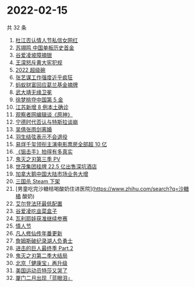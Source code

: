 # 2022-02-15

共 32 条

<!-- BEGIN -->
<!-- 最后更新时间 Tue Feb 15 2022 19:10:36 GMT+0800 (China Standard Time) -->

1. [杜江否认情人节私信女网红](https://www.zhihu.com/search?q=杜江)
1. [苏翊鸣 中国单板历史首金](https://www.zhihu.com/search?q=苏翊鸣)
1. [谷爱凌坡障摘银](https://www.zhihu.com/search?q=谷爱凌)
1. [王濛怒斥黄大宪犯规](https://www.zhihu.com/search?q=王濛怒斥黄大宪)
1. [2022 超级碗](https://www.zhihu.com/search?q=超级碗)
1. [张艺谋工作强度近乎疯狂](https://www.zhihu.com/search?q=张艺谋工作强度)
1. [蚂蚁财富回应葛兰基金摘牌](https://www.zhihu.com/search?q=葛兰基金被摘牌)
1. [武大靖无缘卫冕](https://www.zhihu.com/search?q=武大靖)
1. [徐梦桃夺中国第 5 金](https://www.zhihu.com/search?q=徐梦桃)
1. [江苏新增 8 例本土确诊](https://www.zhihu.com/search?q=江苏疫情)
1. [观察者网编辑谈《原神》](https://www.zhihu.com/search?q=原神)
1. [宁德时代否认与特斯拉谈崩](https://www.zhihu.com/search?q=宁德时代)
1. [吴倩张雨剑离婚](https://www.zhihu.com/search?q=吴倩张雨剑离婚)
1. [羽生结弦表示不会退役](https://www.zhihu.com/search?q=羽生结弦)
1. [易烊千玺领衔主演电影票房全部超 10 亿](https://www.zhihu.com/search?q=易烊千玺)
1. [《狙击手》拍得有多真实](https://www.zhihu.com/search?q=狙击手)
1. [鬼灭之刃第三季 PV](https://www.zhihu.com/search?q=鬼灭之刃)
1. [世茂集团挂牌 22.5 亿出售深坑酒店](https://www.zhihu.com/search?q=世茂集团)
1. [加拿大鹅中国大陆市场业务大增](https://www.zhihu.com/search?q=加拿大鹅)
1. [三国杀 Steam 下架](https://www.zhihu.com/search?q=三国杀)
1. [男童吃完沙糖桔喝酸奶住进医院](https://www.zhihu.com/search?q=沙糖橘 酸奶)
1. [艾尔登法环最低配置](https://www.zhihu.com/search?q=艾尔登法环)
1. [谷爱凌吃韭菜盒子](https://www.zhihu.com/search?q=谷爱凌)
1. [瓦利耶娃获准继续参赛](https://www.zhihu.com/search?q=瓦利耶娃)
1. [情人节](https://www.zhihu.com/search?q=情人节)
1. [凡人修仙传年番更新](https://www.zhihu.com/search?q=凡人修仙传)
1. [詹姆斯破纪录湖人负勇士](https://www.zhihu.com/search?q=湖人)
1. [进击的巨人最终季 Part.2](https://www.zhihu.com/search?q=进击的巨人)
1. [鬼灭之刃第二季大结局](https://www.zhihu.com/search?q=鬼灭之刃)
1. [北京「健康宝」再升级](https://www.zhihu.com/search?q=北京健康宝)
1. [美国运动员特莎又哭了](https://www.zhihu.com/search?q=美国运动员特莎)
1. [厦门二月出现「蓝眼泪」](https://www.zhihu.com/search?q=厦门蓝眼泪)

<!-- END -->
